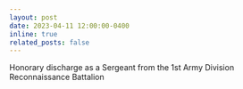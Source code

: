 ```yaml
---
layout: post
date: 2023-04-11 12:00:00-0400
inline: true
related_posts: false
---
```


Honorary discharge as a Sergeant from the 1st Army Division Reconnaissance Battalion
